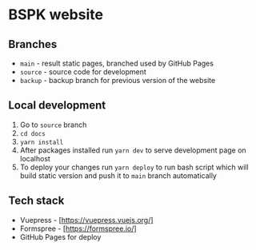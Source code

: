 # BSPK website

## Branches
- `main` - result static pages, branched used by GitHub Pages
- `source` - source code for development
- `backup` - backup branch for previous version of the website

## Local development

1. Go to `source` branch
2. `cd docs`
3. `yarn install`
4. After packages installed run `yarn dev` to serve development page on localhost
5. To deploy your changes run `yarn deploy` to run bash script which will build static version and push it to `main` branch automatically

## Tech stack
- Vuepress - [https://vuepress.vuejs.org/]
- Formspree - [https://formspree.io/]
- GitHub Pages for deploy